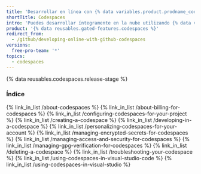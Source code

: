 ```yaml
---
title: 'Desarrollar en línea con {% data variables.product.prodname_codespaces %}'
shortTitle: Codespaces
intro: 'Puedes desarrollar íntegramente en la nube utilizando {% data variables.product.prodname_codespaces %}, un ambiente de desarrollo integrado (IDE) en {% data variables.product.prodname_dotcom %}.'
product: '{% data reusables.gated-features.codespaces %}'
redirect_from:
  - /github/developing-online-with-github-codespaces
versions:
  free-pro-team: '*'
topics:
  - codespaces
---
```


{% data reusables.codespaces.release-stage %}

### Índice

{% link_in_list /about-codespaces %}
{% link_in_list /about-billing-for-codespaces %}
{% link_in_list /configuring-codespaces-for-your-project %}
{% link_in_list /creating-a-codespace %}
{% link_in_list /developing-in-a-codespace %}
{% link_in_list /personalizing-codespaces-for-your-account %}
{% link_in_list /managing-encrypted-secrets-for-codespaces %}
{% link_in_list /managing-access-and-security-for-codespaces %}
{% link_in_list /managing-gpg-verification-for-codespaces %}
{% link_in_list /deleting-a-codespace %}
{% link_in_list /troubleshooting-your-codespace %}
{% link_in_list /using-codespaces-in-visual-studio-code %}
{% link_in_list /using-codespaces-in-visual-studio %}
